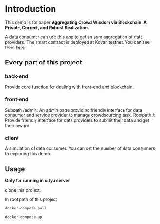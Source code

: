 # Introduction

This demo is for paper **Aggregating Crowd Wisdom via Blockchain: A Private, Correct, and Robust Realization**. 

A data consumer can use this app to get an sum aggregation of data providers. The smart contract is deployed at Kovan testnet.
You can see from [here](https://kovan.etherscan.io/address/0x2a152cad883162011dcdf696a4861edc81619e14)

## Every part of this project

### back-end

Provide core function for dealing with front-end and blockchain. 

### front-end

Subpath /admin: An admin page providing friendly interface for data consumer and service provider  to manage crowdsourcing task.
Rootpath /: Provide friendly interface for data providers to submit their data and get their reward.

### client

A simulation of data consumer. You can set the number of data consumers to exploring this demo.

## Usage

**Only for running in cityu server**

clone this project.

In root path of this project

```bash
docker-compose pull
```

```bash
docker-compose up
```

